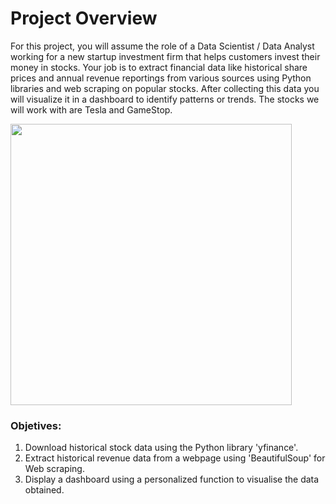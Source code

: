 # Project Overview

For this project, you will assume the role of a Data Scientist / Data Analyst working for a new startup investment firm that helps customers invest their money in stocks. Your job is to extract financial data like historical share prices and annual revenue reportings from various sources using Python libraries and web scraping on popular stocks. After collecting this data you will visualize it in a dashboard to identify patterns or trends. The stocks we will work with are Tesla and GameStop.

<img src="https://cdn.analyticsvidhya.com/wp-content/uploads/2021/02/92495stock-market-trends-what-causes-stock-prices-to-change.jpg" width="450">

### Objetives:
1. Download historical stock data using the Python library 'yfinance'.
2. Extract historical revenue data from a webpage using 'BeautifulSoup' for Web scraping.
3. Display a dashboard using a personalized function to visualise the data obtained.
